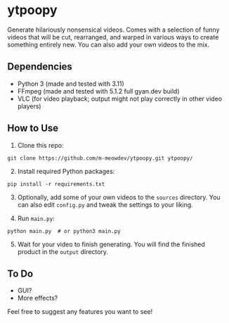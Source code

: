 # ytpoopy

Generate hilariously nonsensical videos. Comes with a selection of funny videos that will be cut, rearranged, and warped in various ways to create something entirely new. You can also add your own videos to the mix.


## Dependencies

- Python 3 (made and tested with 3.11)
- FFmpeg (made and tested with 5.1.2 full gyan.dev build)
- VLC (for video playback; output might not play correctly in other video players)


## How to Use

1. Clone this repo:
```shell
git clone https://github.com/m-meowdev/ytpoopy.git ytpoopy/
```

2. Install required Python packages:
```shell
pip install -r requirements.txt
```

3. Optionally, add some of your own videos to the `sources` directory. You can also edit `config.py` and tweak the settings to your liking.

4. Run `main.py`:
```shell
python main.py  # or python3 main.py
```

5. Wait for your video to finish generating. You will find the finished product in the `output` directory.


## To Do

- GUI?
- More effects?

Feel free to suggest any features you want to see!